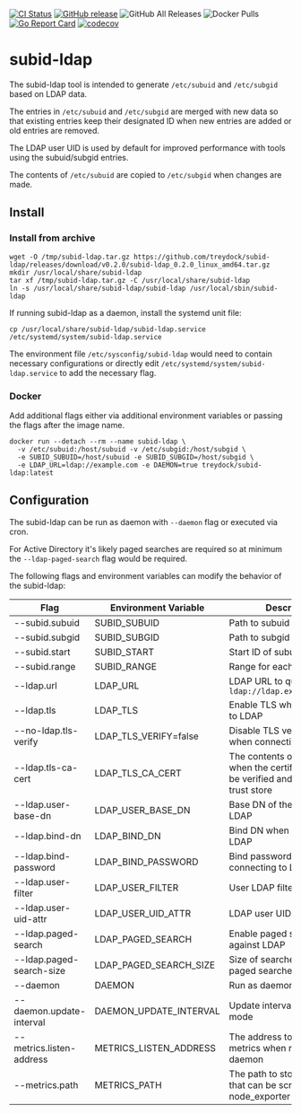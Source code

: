 [![CI Status](https://github.com/treydock/subid-ldap/actions/workflows/test.yaml/badge.svg?branch=main)](https://github.com/treydock/subid-ldap/actions?query=workflow%3Atest)
[![GitHub release](https://img.shields.io/github/v/release/treydock/subid-ldap?include_prereleases&sort=semver)](https://github.com/treydock/subid-ldap/releases/latest)
![GitHub All Releases](https://img.shields.io/github/downloads/treydock/subid-ldap/total)
![Docker Pulls](https://img.shields.io/docker/pulls/treydock/subid-ldap)
[![Go Report Card](https://goreportcard.com/badge/github.com/treydock/subid-ldap?ts=1)](https://goreportcard.com/report/github.com/treydock/subid-ldap)
[![codecov](https://codecov.io/gh/treydock/subid-ldap/branch/main/graph/badge.svg)](https://codecov.io/gh/treydock/subid-ldap)

# subid-ldap

The subid-ldap tool is intended to generate `/etc/subuid` and `/etc/subgid` based on LDAP data.

The entries in `/etc/subuid` and `/etc/subgid` are merged with new data so that existing entries keep
their designated ID when new entries are added or old entries are removed.

The LDAP user UID is used by default for improved performance with tools using the subuid/subgid entries.

The contents of `/etc/subuid` are copied to `/etc/subgid` when changes are made.

## Install

### Install from archive

```
wget -O /tmp/subid-ldap.tar.gz https://github.com/treydock/subid-ldap/releases/download/v0.2.0/subid-ldap_0.2.0_linux_amd64.tar.gz
mkdir /usr/local/share/subid-ldap
tar xf /tmp/subid-ldap.tar.gz -C /usr/local/share/subid-ldap
ln -s /usr/local/share/subid-ldap/subid-ldap /usr/local/sbin/subid-ldap
```

If running subid-ldap as a daemon, install the systemd unit file:

```
cp /usr/local/share/subid-ldap/subid-ldap.service /etc/systemd/system/subid-ldap.service
```

The environment file `/etc/sysconfig/subid-ldap` would need to contain necessary configurations or directly edit
`/etc/systemd/system/subid-ldap.service` to add the necessary flag.

### Docker

Add additional flags either via additional environment variables or passing the flags after the image name.

```
docker run --detach --rm --name subid-ldap \
  -v /etc/subuid:/host/subuid -v /etc/subgid:/host/subgid \
  -e SUBID_SUBUID=/host/subuid -e SUBID_SUBGID=/host/subgid \
  -e LDAP_URL=ldap://example.com -e DAEMON=true treydock/subid-ldap:latest
```

## Configuration

The subid-ldap can be run as daemon with `--daemon` flag or executed via cron.

For Active Directory it's likely paged searches are required so at minimum the `--ldap-paged-search` flag would be required.

The following flags and environment variables can modify the behavior of the subid-ldap:

| Flag    | Environment Variable | Description | Default/Required |
|---------|----------------------|-------------|------------------|
| --subid.subuid | SUBID_SUBUID | Path to subuid file | `/etc/subuid` |
| --subid.subgid | SUBID_SUBGID | Path to subgid file | `/etc/subgid` |
| --subid.start | SUBID_START | Start ID of subuid/subgid | `65537` |
| --subid.range | SUBID_RANGE | Range for each entry | `65536` |
| --ldap.url | LDAP_URL | LDAP URL to query, example: `ldap://ldap.example.com:389` | **Required** |
| --ldap.tls | LDAP_TLS | Enable TLS when connecting to LDAP | `false` |
| --no-ldap.tls-verify | LDAP_TLS_VERIFY=false | Disable TLS verification when connecting to LDAP | `true` |
| --ldap.tls-ca-cert | LDAP_TLS_CA_CERT | The contents of TLS CA cert when the certificate needs to be verified and not in global trust store | None |
| --ldap.user-base-dn | LDAP_USER_BASE_DN | Base DN of the Users OU in LDAP | **Required** |
| --ldap.bind-dn | LDAP_BIND_DN | Bind DN when connecting to LDAP | None (anonymous binds) |
| --ldap.bind-password | LDAP_BIND_PASSWORD | Bind password when connecting to LDAP | None (anonymous binds) |
| --ldap.user-filter | LDAP_USER_FILTER | User LDAP filter | `(objectClass=posixAccount)` |
| --ldap.user-uid-attr | LDAP_USER_UID_ATTR | LDAP user UID attribute | `uidNumber` |
| --ldap.paged-search | LDAP_PAGED_SEARCH | Enable paged searches against LDAP | `false` |
| --ldap.paged-search-size | LDAP_PAGED_SEARCH_SIZE | Size of searches when using paged searches | `1000` |
| --daemon | DAEMON | Run as daemon | `false` |
| --daemon.update-interval | DAEMON_UPDATE_INTERVAL | Update interval in daemon mode | `5m` |
| --metrics.listen-address | METRICS_LISTEN_ADDRESS | The address to listen on for metrics when running as daemon | `:8085` |
| --metrics.path | METRICS_PATH | The path to store metrics that can be scraped by node_exporter | |

